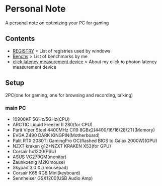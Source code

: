 # Personal Note
A personal note on optimizing your PC for gaming
## Contents
- [REGISTRY](/CONTENTS/REGISTRY) > List of registries used by windows
- [Benchs](/CONTENTS/Benchs) > List of benchmarks by me
- [click latency measurement device](/CONTENTS/click-latency-measurement-device) > About my click to photon latency measurement device
## Setup
2PC(one for gaming, one for browsing and recording, talking)
### main PC
- 10900KF 5GHz/5GHz(CPU)
- ARCTIC Liquid Freezer II 280(for CPU)
- Parit Viper Steel 4400MHz Cl19 8GBx2(4400/16/16/28/2T)(Memory)
- EVGA Z490 DARK KINGPIN(Motherboard)
- Palit RTX 2080Ti GamingPro OC(flashed BIOS to Galax 2000W)(GPU)
- NZXT kraken g12+NZXT KRAKEN X53(for GPU)
- Corsair hx1200(PSU)
- ASUS VG279QM(monitor)
- Zaunkoenig M2K(mouse)
- Skypad 3.0 XL(mousepad)
- Corsair K65 RGB Mini(keyboard)
- Sennheiser GSX1200(USB Audio Amp)
